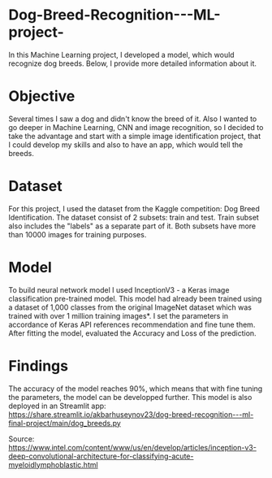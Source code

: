 # Dog-Breed-Recognition---ML-project-

In this Machine Learning project, I developed a model, which would recognize dog breeds. Below, I provide more detailed information about it.


# Objective

Several times I saw a dog and didn't know the breed of it. Also I wanted to go deeper in Machine Learning, CNN and image recognition, so I decided to take the advantage and start with a simple image identification project, that I could develop my skills and also to have an app, which would tell the breeds.


# Dataset

For this project, I used the dataset from the Kaggle competition: Dog Breed Identification. The dataset consist of 2 subsets: train and test. Train subset also includes the "labels" as a separate part of it. Both subsets have more than 10000 images for training purposes.


# Model

To build neural network model I used InceptionV3 - a Keras image classification pre-trained model. This model had already been trained using a dataset of 1,000 classes from the original ImageNet dataset which was trained with over 1 million training images*. I set the parameters in accordance of Keras API references recommendation and fine tune them. After fitting the model, evaluated the Accuracy and Loss of the prediction.


# Findings

The accuracy of the model reaches 90%, which means that with fine tuning the parameters, the model can be developped further. This model is also deployed in an Streamlit app: https://share.streamlit.io/akbarhuseynov23/dog-breed-recognition---ml-final-project/main/dog_breeds.py

Source: https://www.intel.com/content/www/us/en/develop/articles/inception-v3-deep-convolutional-architecture-for-classifying-acute-myeloidlymphoblastic.html
